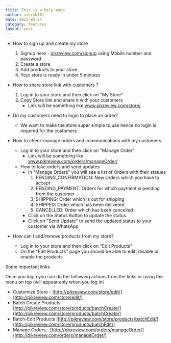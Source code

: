 ```yaml
---
title: This is a help page
author: ashish161
date: 2021-03-24
category: features
layout: post
---
```

- How to sign up and create my store
    1. Signup here - [pikreview.com/signup](http://pikreview.com/signup) using Mobile number and password
    2. Create a store
    3. Add products to your store 
    4. Your store is ready in under 5 minutes

- How  to share store link  with customers ?
    1. Log in to your store and then click on "My Store" 
    2. Copy Store link and share it with your customers 
        - Link will be something like www.pikreview.com/store/<shortname>

- Do my customers need to login to place an order?
    - We want to make the store super simple to use hence no login is required for the customers

- How to check manage orders and communications with my customers
    - Log in to your store and then click on "Manage Order"
        - Link will be something like www.pikreview.com/orders/manageOrder/<storeShortName>
    - How to take orders and send updates
        - In "Manage Orders" you will see a list of Orders with their statues
            1. PENDING_CONFIRMATION: New Orders which you have to accept
            2. PENDING_PAYMENT: Orders for which payment is pending from the customer
            3. SHIPPING: Order which is out for shipping 
            4. SHIPPED: Order which has been delivered 
            5. CANCELLED: Order which has been cancelled 
        - Click on the Status Button to update the status
        - Click on "Send Update" to send the updated status to your customer via WhatsApp

- How can I add/remove products from my store?
    - Log in to your store and then click on "Edit Products"
    - On the "Edit Products" page you should be able to edit, disable or enable the products

Some important links 

Once you login you can do the following actions from the links or using the menu on top (will appear only when you log in)

- Customize Store - [http://pikreview.com/store/edit/](http://pikreview.com/store/edit/)<shortName>
- Batch Create Products - [http://pikreview.com/store/products/batchCreate/](http://pikreview.com/store/products/batchCreate/)<shortName>
- Batch-Edit Products [http://pikreview.com/store/products/batchEdit/](http://pikreview.com/store/products/batchEdit/)<shortName>
- Manage Orders - [http://pikreview.com/orders/manageOrder/](http://pikreview.com/orders/manageOrder/)<shortName>
